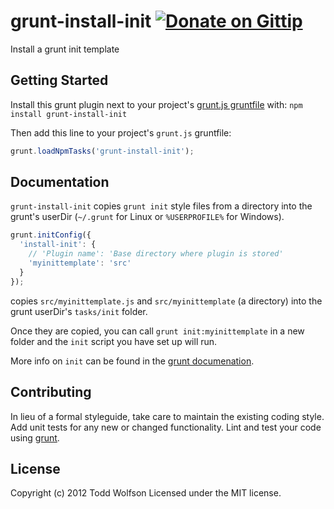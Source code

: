 # grunt-install-init [![Donate on Gittip](http://badgr.co/gittip/twolfson.png)](https://www.gittip.com/twolfson/)

Install a grunt init template

## Getting Started
Install this grunt plugin next to your project's [grunt.js gruntfile][getting_started] with: `npm install grunt-install-init`

Then add this line to your project's `grunt.js` gruntfile:

```javascript
grunt.loadNpmTasks('grunt-install-init');
```

[grunt]: http://gruntjs.com/
[getting_started]: https://github.com/gruntjs/grunt/blob/master/docs/getting_started.md

## Documentation
`grunt-install-init` copies `grunt init` style files from a directory into the grunt's userDir (`~/.grunt` for Linux or `%USERPROFILE%` for Windows).

```js
grunt.initConfig({
  'install-init': {
    // 'Plugin name': 'Base directory where plugin is stored'
    'myinittemplate': 'src'
  }
});
```

copies `src/myinittemplate.js` and `src/myinittemplate` (a directory) into the grunt userDir's `tasks/init` folder.

Once they are copied, you can call `grunt init:myinittemplate` in a new folder and the `init` script you have set up will run.

More info on `init` can be found in the [grunt documenation](https://github.com/gruntjs/grunt/blob/master/docs/task_init.md#creating-custom-templates).

## Contributing
In lieu of a formal styleguide, take care to maintain the existing coding style. Add unit tests for any new or changed functionality. Lint and test your code using [grunt][grunt].

## License
Copyright (c) 2012 Todd Wolfson
Licensed under the MIT license.
